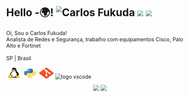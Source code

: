 <h1> Hello -🌍!  
  <img height="25" width="130" src="https://komarev.com/ghpvc/?username=cfukudas&color=green" alt="Carlos Fukuda" /> 
     <a href="https://www.linkedin.com/in/carlos-fukuda/" target="_blank">
       <img src="https://img.shields.io/badge/-Linkedin-%230077B5?style=for-the-badge&logo=linkedin&logoColor=white" target="_blank"></a> 
        <a href="mailto:cfukudas@gmail.com">
         <img src="https://img.shields.io/badge/-Gmail-%23333?style=for-the-badge&logo=gmail&logoColor=white" target="_blank"></a> 
 </h1> 
  
 <div align="left"> 
    <p>  Oi, Sou o Carlos Fukuda! <br>
         Analista de Redes e Segurança, trabalho com equipamentos Cisco, Palo Alto e Fortinet <br> <br>
         SP | Brasil<br><br>
        <img  alt="logo vscode" height="30" width="40" src="https://raw.githubusercontent.com/devicons/devicon/master/icons/linux/linux-original.svg"/>
       <img  alt="logo vscode" height="30" width="40" src="https://raw.githubusercontent.com/devicons/devicon/master/icons/python/python-original.svg"/>
       <img  alt="logo git" height="30" width="40" src="https://raw.githubusercontent.com/devicons/devicon/master/icons/git/git-original.svg"/>
      <img  alt="logo vscode" height="30" width="40" src="https://cdn.slidesharecdn.com/profile-photo-CiscoCanada-48x48.jpg?cb=1617742979"/>
       <br>
     </p>
  </div>
  
<div align="center"> 
   <img height="180em"  src="https://github-readme-stats.vercel.app/api?username=cfukudas&show_icons=true&theme=lightowl&include_all_commits=true&count_private=true"/>
   <img height="180em" right="150em" src="https://github-readme-stats.vercel.app/api/top-langs/?username=cfukudas&hide=scss&layout=compact&langs+count=16&theme=lightowl"/>
 </div> 
 


<!-- <div align="center">
  <img height="180em"  src="https://github-readme-streak-stats.herokuapp.com/?user=cfukudas&theme=lightowl" alt="Carlos Fukuda" /> 
</div> -->
